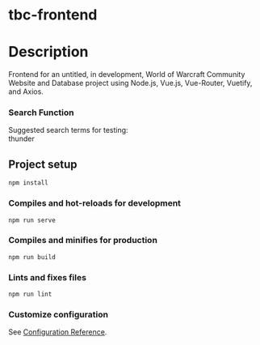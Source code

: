 # tbc-frontend

# Description

Frontend for an untitled, in development, World of Warcraft Community Website and Database project using Node.js, Vue.js, Vue-Router, Vuetify, and Axios.

### Search Function
Suggested search terms for testing:  
thunder

## Project setup
```
npm install
```

### Compiles and hot-reloads for development
```
npm run serve
```

### Compiles and minifies for production
```
npm run build
```

### Lints and fixes files
```
npm run lint
```

### Customize configuration
See [Configuration Reference](https://cli.vuejs.org/config/).


